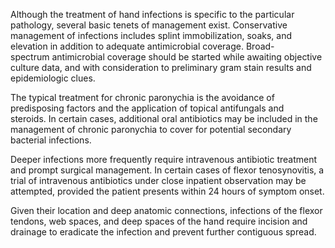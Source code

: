 Although the treatment of hand infections is specific to the particular pathology, several basic tenets of management exist. Conservative management of infections includes splint immobilization, soaks, and elevation in addition to adequate antimicrobial coverage. Broad-spectrum antimicrobial coverage should be started while awaiting objective culture data, and with consideration to preliminary gram stain results and epidemiologic clues.

The typical treatment for chronic paronychia is the avoidance of predisposing factors and the application of topical antifungals and steroids. In certain cases, additional oral antibiotics may be included in the management of chronic paronychia to cover for potential secondary bacterial infections.

Deeper infections more frequently require intravenous antibiotic treatment and prompt surgical management. In certain cases of flexor tenosynovitis, a trial of intravenous antibiotics under close inpatient observation may be attempted, provided the patient presents within 24 hours of symptom onset.

Given their location and deep anatomic connections, infections of the flexor tendons, web spaces, and deep spaces of the hand require incision and drainage to eradicate the infection and prevent further contiguous spread.